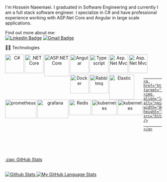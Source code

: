 I'm Hossein Naeemaei. I graduated in Software Engineering and currently I am a full stack software engineer. I specialize in C# and have professional experience working with ASP.Net Core and Angular in large scale applications. 
 

Find out more about me:
<br /> 
[![Linkedin Badge](https://img.shields.io/badge/-Naeemaei-blue?style=flat-square&logo=Linkedin&logoColor=white&link=https://www.linkedin.com/in/hossein-naeemaei-0768b7172/)](https://www.linkedin.com/in/hossein-naeemaei-0768b7172/)
[![Gmail Badge](https://img.shields.io/badge/-hossein.naeemaei@gmail.com-c14438?style=flat-square&logo=Gmail&logoColor=white&link=mailto:hossein.naeemaei@gmail.com)](mailto:hossein.naeemaei@gmail.com)

  <summary>👨‍💻 Technologies </summary>
  
   
  
  <p align="center">
    <a href="https://docs.microsoft.com/dotnet/csharp/" target="_blank"><img align="left" alt="C#" width="60" height="60" src="https://upload.wikimedia.org/wikipedia/commons/0/0d/C_Sharp_wordmark.svg" /></a>
    <a href="https://docs.microsoft.com/dotnet/" target="_blank"><img align="left" alt=".NET Core" width="60" height="60" src="https://upload.wikimedia.org/wikipedia/commons/e/ee/.NET_Core_Logo.svg" /></a>
    <a href="https://docs.microsoft.com/aspnet/core/" target="_blank"><img align="left" alt="ASP.NET Core" width="80" height="70" src="https://www.developpez.net/forums/attachments/p218924d1472308545/autres-langages/assembleur/x86-32-bits-64-bits/determiner-l-adresse-d-application-memoire/aspnetcore.png/" /></a>    
    <a href="https://angular.io/" target="_blank"><img align="left" alt="Angular" width="60" height="60" src="https://static-00.iconduck.com/assets.00/angular-icon-2048x2048-1jh3cvzk.png" /></a>
    <a href="https://www.typescriptlang.org/" target="_blank"><img align="left" alt="Typescript" width="60" height="60" src="https://upload.wikimedia.org/wikipedia/commons/thumb/4/4c/Typescript_logo_2020.svg/2048px-Typescript_logo_2020.svg.png" /></a>
  <a href="https://docs.microsoft.com/en-us/aspnet/mvc/" target="_blank"><img align="left" alt="Asp.Net Mvc" width="60" height="60" src="https://encrypted-tbn0.gstatic.com/images?q=tbn:ANd9GcQXQersOwhh_83ap2mpg5BS5_Q4sucGnfsPCDkOPEh3Vl56_3T84ZTWO_VR5J73PGXk8iU&usqp=CAU"></a>
  <a href="https://docs.microsoft.com/en-us/aspnet/mvc/" target="_blank"><img align="left" alt="Asp.Net Mvc" width="60" height="60" src="https://blitzhandel24.imgbolt.de/media/image/6e/9c/80/kisspng-microsoft-sql-server-database-server-database-admi-server-5ad641f3073f38.png"></a>

                                                                
<br/>
  <br />
    <br />
  <p align="center">
          <a href="https://www.docker.com/" target="_blank"><img align="left" alt="Docker" width="60" height="60" src="https://miro.medium.com/v2/resize:fit:400/1*OARpkeBkn_Tw3vk8H769OQ.png" /></a>
      <a href="https://www.rabbitmq.com/" target="_blank"><img align="left" alt="Rabbitmq" width="60" height="60" src="https://miro.medium.com/v2/resize:fit:420/1*ExeaiV8QMLXdZZS-rtlzCg.png" /></a>
          <a href="https://www.elastic.co/" target="_blank"><img align="left" alt="Elastic" width="80" height="80" src="https://i0.wp.com/codeblog.dotsandbrackets.com/wp-content/uploads/2017/02/square-logo.jpg?ssl=1" /></a>
          <a href="https://prometheus.io/" target="_blank"><img align="left" alt="prometheus" width="100" height="60" src="https://media.licdn.com/dms/image/D5612AQF2aD6fbIzn7A/article-cover_image-shrink_600_2000/0/1699691664688?e=2147483647&v=beta&t=c-p44W_cW72aCtPdLTll_1B4y4VHiqZoAyJmo3yJZYc" /></a>
          <a href="https://grafana.com/" target="_blank"><img align="left" alt="grafana" width="100" height="60" src="https://www.skedler.com/blog/wp-content/uploads/2021/08/grafana-logo.png" /></a>
                    <a href="https://redis.io/" target="_blank"><img align="left" alt="Redis" width="70" height="50" src="https://encrypted-tbn0.gstatic.com/images?q=tbn:ANd9GcTJsWsq5rum9afqh-Km3ZvnFNcW95KV07uYrg&s" /></a>
                             <a href="https://kubernetes.io/" target="_blank"><img align="left" alt="kubernetes" width="80" height="50" src="https://1000logos.net/wp-content/uploads/2022/07/Kubernetes-Logo.png" />
                                                              <a href="https://kafka.apache.org/" target="_blank"><img align="left" alt="kubernetes" width="80" height="50" src="https://encrypted-tbn0.gstatic.com/images?q=tbn:ANd9GcSsLpioqB5oHBOSaqjCXGu5unmOL5OmWLrDVQ&s" />

                                                              <a href="https://nginx.org/en/" target="_blank"><img align="left" alt="nginx" width="80" height="50" src="https://miro.medium.com/v2/resize:fit:1200/0*mjG1YdoT7xPcnznN.jpg" />
                                                              </a>



  </p>
  
  <br />
  <br />  
    <br />
      <br />
  
<summary>:zap: GitHub Stats</summary>

  <br />


![Github Stats](https://github-readme-stats.vercel.app/api?username=HNaeemaei8&count_private=true&show_icons=true&include_all_commits=true)
[![My GitHub Language Stats](https://github-readme-stats.vercel.app/api/top-langs/?username=HNaeemaei8&langs_count=5)]()




